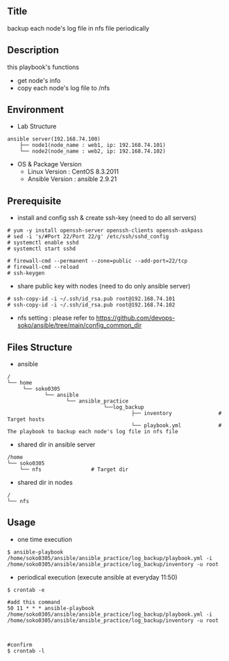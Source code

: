 ## Title
backup each node's log file in nfs file periodically


## Description
this playbook's functions
- get node's info 
- copy each node's log file to /nfs

## Environment
- Lab Structure
```
ansible server(192.168.74.100)               
    ├── node1(node_name : web1, ip: 192.168.74.101)
    └── node2(node_name : web2, ip: 192.168.74.102)
```

- OS & Package Version
    - Linux Version : CentOS 8.3.2011
    - Ansible Version : ansible 2.9.21


## Prerequisite
- install and config ssh & create ssh-key (need to do all servers)
```
# yum -y install openssh-server openssh-clients openssh-askpass
# sed -i 's/#Port 22/Port 22/g' /etc/ssh/sshd_config
# systemctl enable sshd
# systemctl start sshd

# firewall-cmd --permanent --zone=public --add-port=22/tcp
# firewall-cmd --reload
# ssh-keygen
```

- share public key with nodes (need to do only ansible server)
```
# ssh-copy-id -i ~/.ssh/id_rsa.pub root@192.168.74.101
# ssh-copy-id -i ~/.ssh/id_rsa.pub root@192.168.74.102
```

- nfs setting : please refer to https://github.com/devops-soko/ansible/tree/main/config_common_dir


## Files Structure
- ansible
```
/
└── home
     └── soko0305
            └── ansible
                   └── ansible_practice
                               └──log_backup
                                        ├── inventory               # Target hosts
                                        └── playbook.yml            # The playbook to backup each node's log file in nfs file
```
- shared dir in ansible server
```
/home
└── soko0305                
    └── nfs                # Target dir 
```

- shared dir in nodes
```
/
└── nfs                 
```


## Usage
- one time execution
```
$ ansible-playbook /home/soko0305/ansible/ansible_practice/log_backup/playbook.yml -i /home/soko0305/ansible/ansible_practice/log_backup/inventory -u root

```

- periodical execution (execute ansible at everyday 11:50)
```
$ crontab -e

#add this command
50 11 * * * ansible-playbook /home/soko0305/ansible/ansible_practice/log_backup/playbook.yml -i /home/soko0305/ansible/ansible_practice/log_backup/inventory -u root



#confirm
$ crontab -l
```

